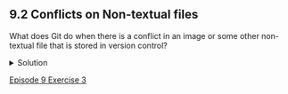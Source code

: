 ## 9.2 Conflicts on Non-textual files

What does Git do when there is a conflict in an image or some other non-textual file that is stored in version control?

<details>
  <summary>
    Solution
  </summary>

  <p>
    Let’s try it. Suppose Alfredo takes a picture of its guacamole and calls it <code>guacamole.jpg</code>.
  </p>
  <p>
    If you do not have an image file of guacamole available, you can create a dummy binary file like this:
  </p>

  <pre><code>$ head --bytes 1024 /dev/urandom > guacamole.jpg
$ ls -lh guacamole.jpg</code></pre>

  <pre><code>-rw-r--r-- 1 alflin 57095 1.0K Mar  8 20:24 guacamole.jpg</code></pre>

  <p>
    <code>ls</code> shows us that this created a 1-kilobyte file. It is full of random bytes read from the special file, <code>/dev/urandom</code>.
  </p>
  <p>
    Now, suppose Alfredo adds <code>guacamole.jpg</code> to his repository:
  </p>

  <pre><code>$ git add guacamole.jpg
$ git commit -m "Add picture of guacamole"</code></pre>

  <pre><code>[master 8e4115c] Add picture of guacamole
1 file changed, 0 insertions(+), 0 deletions(-)
create mode 100644 guacamole.jpg</code></pre>

  <p>
    Suppose that Jimmy has added a similar picture in the meantime. His is a picture of a guacamole with nachos, but it is also called <code>guacamole.jpg</code>. When Alfredo tries to push, he gets a familiar message:
  </p>

  <pre><code>$ git push origin master</code></pre>

  <pre><code>To https://github.com/alflin/recipes.git
! [rejected]        master -> master (fetch first)
error: failed to push some refs to 'https://github.com/alflin/recipes.git'
hint: Updates were rejected because the remote contains work that you do
hint: not have locally. This is usually caused by another repository pushing
hint: to the same ref. You may want to first integrate the remote changes
hint: (e.g., 'git pull ...') before pushing again.
hint: See the 'Note about fast-forwards' in 'git push --help' for details.</code></pre>

  <p>
    We’ve learned that we must pull first and resolve any conflicts:
  </p>

  <pre><code>$ git pull origin master</code></pre>

  <p>
    When there is a conflict on an image or other binary file, git prints a message like this:
  </p>

  <pre><code>$ git pull origin master
remote: Counting objects: 3, done.
remote: Compressing objects: 100% (3/3), done.
remote: Total 3 (delta 0), reused 0 (delta 0)
Unpacking objects: 100% (3/3), done.
From https://github.com/alflin/recipes.git
* branch            master     -> FETCH_HEAD
6a67967..439dc8c  master     -> origin/master
warning: Cannot merge binary files: guacamole.jpg (HEAD vs. 439dc8c08869c342438f6dc4a2b615b05b93c76e)
Auto-merging guacamole.jpg
CONFLICT (add/add): Merge conflict in guacamole.jpg
Automatic merge failed; fix conflicts and then commit the result.</code></pre>

  <p>
    The conflict message here is mostly the same as it was for <code>guacamole.md</code>, but there is one key additional line:
  </p>

  <pre><code>warning: Cannot merge binary files: guacamole.jpg (HEAD vs. 439dc8c08869c342438f6dc4a2b615b05b93c76e)</code></pre>

  <p>
    Git cannot automatically insert conflict markers into an image as it does for text files. So, instead of editing the image file, we must check out the version we want to keep. Then we can add and commit this version.
  </p>
  <p>
    On the key line above, Git has conveniently given us commit identifiers for the two versions of <code>guacamole.jpg</code>. Our version is <code>HEAD</code>, and Jimmy’s version is <code>439dc8c0...</code>. If we want to use our version, we can use <code>git checkout</code>:
  </p>

  <pre><code>$ git checkout HEAD guacamole.jpg
$ git add guacamole.jpg
$ git commit -m "Use image of just guacamole instead of with nachos"</code></pre>

  <pre><code>[master 21032c3] Use image of just guacamole instead of with nachos</code></pre>

  <p>
    If instead we want to use Jimmy’s version, we can use <code>git checkout</code> with Jimmy’s commit identifier, <code>439dc8c0</code>:
  </p>

  <pre><code>$ git checkout 439dc8c0 guacamole.jpg
$ git add guacamole.jpg
$ git commit -m "Use image of guacamole with nachos instead of just guacamole"</code></pre>

  <pre><code>[master da21b34] Use image of guacamole with nachos instead of just guacamole</code></pre>

  <p>
    We can also keep both images. The catch is that we cannot keep them under the same name. But, we can check out each version in succession and rename it, then add the renamed versions. First, check out each image and rename it:
  </p>

  <pre><code>$ git checkout HEAD guacamole.jpg
$ git mv guacamole.jpg guacamole-only.jpg
$ git checkout 439dc8c0 guacamole.jpg
$ mv guacamole.jpg guacamole-nachos.jpg</code></pre>

  <p>
    Then, remove the old <code>guacamole.jpg</code> and add the two new files:
  </p>

  <pre><code>$ git rm guacamole.jpg
$ git add guacamole-only.jpg
$ git add guacamole-nachos.jpg
$ git commit -m "Use two images: just guacamole and with nachos"</code></pre>

  <pre><code>[master 94ae08c] Use two images: just guacamole and with nachos
2 files changed, 0 insertions(+), 0 deletions(-)
create mode 100644 guacamole-nachos.jpg
rename guacamole.jpg => guacamole-only.jpg (100%)</code></pre>

  <p>
    Now both images of guacamole are checked into the repository, and <code>guacamole.jpg</code> no longer exists.
  </p>

</details>

[Episode 9 Exercise 3](episode9_ex3.md)
